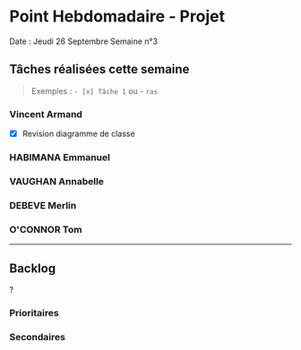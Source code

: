 # Point Hebdomadaire - Projet

Date : Jeudi 26 Septembre
Semaine n°3

## Tâches réalisées cette semaine

> Exemples : `- [x] Tâche 1` ou - `ras`

### Vincent Armand

- [x] Revision diagramme de classe

### HABIMANA Emmanuel



### VAUGHAN Annabelle




### DEBEVE Merlin



### O'CONNOR Tom




---

## Backlog

?

### Prioritaires


### Secondaires
